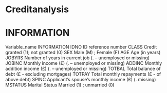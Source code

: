# Creditanalysis
# INFORMATION

Variable_name INFORMATION
IDNO 	        ID reference number 
CLASS 	      Credit granted (1); not granted (0)
SEX 	        Male (M) ; Female (F)
AGE	          Age (in years) 
JOBYRS 	      Number of years in current job (. – unemployed or missing)
JOBINC 	      Monthly income (£) (. – unemployed or missing)
ADDINC        Monthly addition income (£)  (. – unemployed or missing)
TOTBAL	      Total balance of debt  (£ - excluding mortgages)
TOTPAY	      Total monthly repayments (£ - of above debt)
SPINC 	      Applicant’s spouse’s monthly income (£) (. missing)
MSTATUS	      Marital Status  Married (1) ; unmarried (0)
